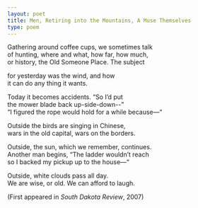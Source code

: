 ```yaml
---
layout: poet
title: Men, Retiring into the Mountains, A Muse Themselves
type: poem
---
```



<p>Gathering around coffee cups, we  sometimes talk<br />
of hunting, where and what, how  far, how much,<br />
or history, the Old Someone Place.  The subject</p>
<p>for yesterday was the wind, and  how<br />
it can do any thing it wants. </p>
<p>Today it becomes accidents. &ldquo;So  I&rsquo;d put<br />
the mower blade back  up-side-down--&rdquo;&nbsp;&nbsp;&nbsp;&nbsp;&nbsp;&nbsp;&nbsp;&nbsp; <br />
&ldquo;I figured the rope would hold for  a while because&mdash;&ldquo; </p>
<p>Outside the birds are singing in  Chinese,<br />
wars in the old capital, wars on  the borders.</p>
<p>Outside, the sun, which we  remember, continues.<br />
Another man begins, &ldquo;The ladder  wouldn&rsquo;t reach<br />
so I backed my pickup up to the  house&mdash;&ldquo;</p>
<p>Outside, white clouds pass all  day.<br />
We are wise, or old. We can afford  to laugh.</p>
<p>(First appeared in <em>South Dakota Review</em>, 2007)</p>